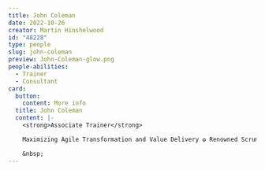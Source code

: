 ```yaml
---
title: John Coleman
date: 2022-10-26
creator: Martin Hinshelwood
id: "48228"
type: people
slug: john-coleman
preview: John-Coleman-glow.png
people-abilities:
  - Trainer
  - Consultant
card:
  button:
    content: More info
  title: John Coleman
  content: |-
    <strong>Associate Trainer</strong>

    Maximizing Agile Transformation and Value Delivery ✪ Renowned Scrum &amp; Agile Coach, Trainer, &amp; Speaker with 15+ yrs in Agile Methodologies ✪ Lean &amp; EBMgt Advocate ✪ Executive Agile Advisor ✪ Professional Scrum Trainer (PST) &amp; Kanban Trainer (PKT)

    &nbsp;
---
```

